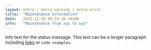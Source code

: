 ```yaml
---
layout: entry | entry-warning | entry-error
title:  "Maintenance Information"
date:   2015-12-30 00:33:10 +0100
info:   "Maintenance from xyz to xyz"
---
```

Info text for the status message. This text can be a longer paragraph including [links](https://invoiceplane.com) or `code examples`.